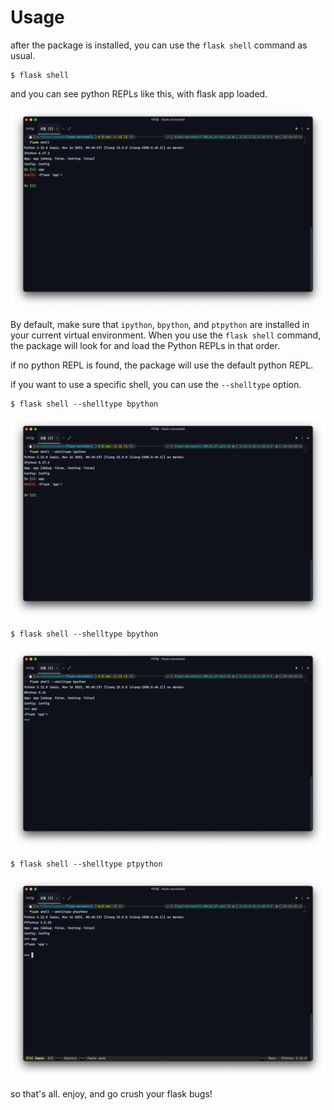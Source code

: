 # Usage

after the package is installed, you can use the `flask shell` command as usual.

```console
$ flask shell
```

and you can see python REPLs like this, with flask app loaded.

![shell_usage.png](shell_usage.png)

By default, make sure that `ipython`, `bpython`, and `ptpython` are installed in your current virtual environment. When
you
use the `flask shell` command, the package will look for and load the Python REPLs in that order.

if no python REPL is found, the package will use the default python REPL.

if you want to use a specific shell, you can use the `--shelltype` option.

```shell
$ flask shell --shelltype bpython
```

![shelltype_usage_ipython.png](shelltype_usage_ipython.png)

```console
$ flask shell --shelltype bpython
```

![shelltype_usage_bpython.png](shelltype_usage_bpython.png)

```console
$ flask shell --shelltype ptpython
```

![shelltype_usage_ptpython.png](shelltype_usage_ptpython.png)

so that's all. enjoy, and go crush your flask bugs!
